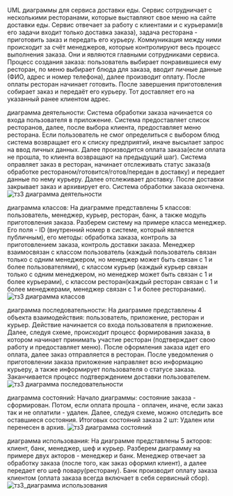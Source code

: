 UML диаграммы для сервиса доставки еды. Сервис сотрудничает с несколькими ресторанами, которые выставляют свое меню на сайте доставки еды. Сервис отвечает за работу с клиентами и с курьерами(в его задачи входит только доставка заказа), задача ресторана - приготовить заказ и передать его курьеру. Коммуникация между ними происходит за счёт менеджеров, которые контролируют весь процесс выполнения заказа. Они и являются главными сотрудниками сервиса.
Процесс создания заказа: пользователь выбирает понравившиеся ему ресторан, по меню выбирает блюда для заказа, вводит личные данные (ФИО, адрес и номер телефона), далее производит оплату. После оплаты ресторан начинает готовить. После завершения приготовления собирает заказ и передаёт его курьеру. Тот доставляет его на указанный ранее клиентом адрес.

диаграмма деятельности:
Система обработки заказа начинается со входа пользователя в приложение. Система предоставляет список ресторанов, далее, после выбора клиента, предоставляет меню ресторана. Если пользователь не смог определиться с выбором блюд система возвращает его к списку предприятий, иначе высылает запрос на ввод личных данных. Далее производится оплата заказа(если оплата не прошла, то клиента возвращают на предыдущий шаг).  Система оправляет заказ в ресторан, начинает отслеживать статус заказа(в обработке рестораном/готовится/готов/передан в доставку) и передает данные по нему курьеру. Далее отслеживает доставку. После доставки закрывает заказ и архивирует его. Система обработки заказа окончена.
![тз3 диаграмма деятельности](https://github.com/EvaYashina/-3/assets/168211335/71a01c8c-7c48-436d-82a9-918e9d2a2f8d)


диаграмма классов:
На диаграмме представлены 5 классов: пользователь, менеджер, курьер, ресторан, банк, а также модуль приготовления заказа. Разберем систему на примере класса менеджер. Его поля - ID (внутренний номер в системе, который является публичным), его методы: обработка заказа, контроль за приготовлением заказа, контроль доставки заказа. Менеджер взаимосвязан с классом пользователь (каждый пользователь связан только с одним менеджером, но менеджер может быть связан с 1 и более пользователями), с классом курьер (каждый курьер связан только с одним менеджером, но менеджер может быть связан с 1 и более курьерами), с классом ресторан(каждый ресторан связан с 1 и более менеджерами, менеджер связан с 1 и более ресторанами).
![тз3 диаграмма классов](https://github.com/EvaYashina/-3/assets/168211335/6400086a-59d5-4040-adda-287682b9b904)


диаграмма последовательности: 
На диаграмме представлены 4 объекта взаимодействия: пользователь, приложение, ресторан и курьер. Действие начинается со входа пользователя в приложение. Далее, следуя схеме, происходит процесс формирования заказа, в котором начинает принимать участие ресторан (подтверждает свою работу и предоставляет меню). После оформления заказа идет его оплата, далее заказ отправляется в ресторан. После уведомления о приготовлении заказа приложение направляет всю информацию курьеру, а также информирует пользователя о статусе заказа. Заканчивается процесс подтверждением доставки пользователем.
![тз3 диаграмма последовательности](https://github.com/EvaYashina/-3/assets/168211335/f9c68258-2b7b-4757-b23a-384b7f34c327)

диаграмма состояний:
Начало диаграммы: состояние заказа - сформирован. Потом, если оплата прошла - оплачен, иначе, если заказ так и не оплатили - удален. Далее, следуя схеме, можно отследить все оставшиеся состояния. Итоговых состояний заказа 2 шт: Удален или перенесен в архив.
![тз3 диаграмма состояний](https://github.com/EvaYashina/-3/assets/168211335/deb8d124-3820-40ac-ba0a-2295d436f8a9)

диаграмма использования:
На диаграмме представлены 5 акторов: клиент, банк, менеджер, шеф и курьер. Разберем диаграмму на примере двух акторов - менеджер и банк. Менеджер отвечает за обработку заказа (после того, как заказ оформил клиент), а далее передает его шеф повару(ресторану). Банк производит оплату заказа клиентом (оплата заказа всегда включает в себя сервисный сбор).
![тз3_диаграмма использования](https://github.com/EvaYashina/-3/assets/168211335/9a0b34a6-f49c-4e30-a798-19a158cf863d)

